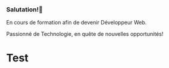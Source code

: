 ### Salutation!👋

En cours de formation afin de devenir Développeur Web.

Passionné de Technologie, en quête de nouvelles opportunités!






<html>
  <h1>Test</h1>
</html>




<!--
**Vincent-Ale/Vincent-Ale** is a ✨ _special_ ✨ repository because its `README.md` (this file) appears on your GitHub profile.

Here are some ideas to get you started:

- 🔭 I’m currently working on ...
- 🌱 I’m currently learning ...
- 👯 I’m looking to collaborate on ...
- 🤔 I’m looking for help with ...
- 💬 Ask me about ...
- 📫 How to reach me: ...
- 😄 Pronouns: ...
- ⚡ Fun fact: ...
-->
